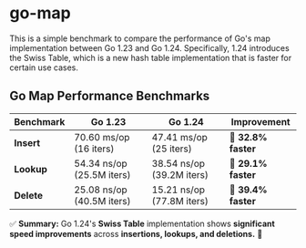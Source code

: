 # go-map

This is a simple benchmark to compare the performance of Go's map implementation between Go 1.23 and Go 1.24. Specifically, 1.24 introduces the Swiss Table, which is a new hash table implementation that is faster for certain use cases.

## Go Map Performance Benchmarks

| Benchmark      | Go 1.23            | Go 1.24            | Improvement |
|---------------|--------------------|--------------------|-------------|
| **Insert**    | 70.60 ms/op (16 iters)  | 47.41 ms/op (25 iters)  | 🚀 **32.8% faster** |
| **Lookup**    | 54.34 ns/op (25.5M iters) | 38.54 ns/op (39.2M iters) | 🚀 **29.1% faster** |
| **Delete**    | 25.08 ns/op (40.5M iters) | 15.21 ns/op (77.8M iters) | 🚀 **39.4% faster** |

✅ **Summary:** Go 1.24's **Swiss Table** implementation shows **significant speed improvements** across **insertions, lookups, and deletions.** 🚀

